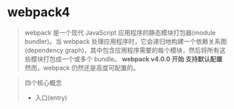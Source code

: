 # webpack4

> webpack 是一个现代 JavaScript 应用程序的静态模块打包器(module bundler)。当 webpack 处理应用程序时，它会递归地构建一个依赖关系图(dependency graph)，其中包含应用程序需要的每个模块，然后将所有这些模块打包成一个或多个 bundle。
> **webpack v4.0.0 开始 支持默认配置** 然而，webpack 仍然还是高度可配置的。

> 四个核心概念
>- 入口(entry)

